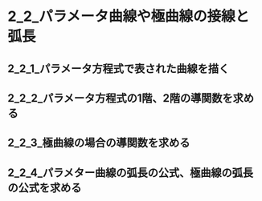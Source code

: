 # 2_2_パラメータ曲線や極曲線の接線と弧長

## 2_2_1_パラメータ方程式で表された曲線を描く

## 2_2_2_パラメータ方程式の1階、2階の導関数を求める

## 2_2_3_極曲線の場合の導関数を求める

## 2_2_4_パラメター曲線の弧長の公式、極曲線の弧長の公式を求める